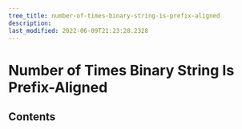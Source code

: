```yaml
---
tree_title: number-of-times-binary-string-is-prefix-aligned
description: 
last_modified: 2022-06-09T21:23:28.2328
---
```


# Number of Times Binary String Is Prefix-Aligned

## Contents
